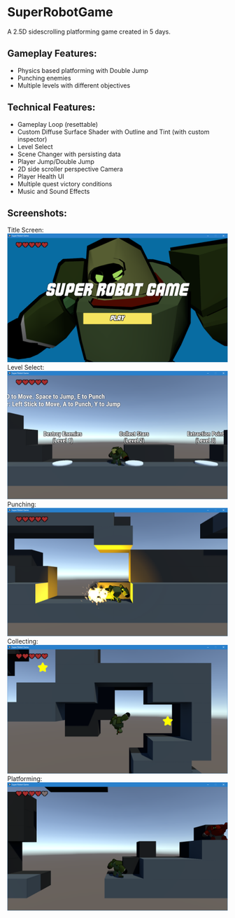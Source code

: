 # SuperRobotGame

A 2.5D sidescrolling platforming game created in 5 days.

<h2>Gameplay Features:</h2>

- Physics based platforming with Double Jump
- Punching enemies
- Multiple levels with different objectives

<h2>Technical Features:</h2>

- Gameplay Loop (resettable)
- Custom Diffuse Surface Shader with Outline and Tint (with custom inspector)
- Level Select
- Scene Changer with persisting data
- Player Jump/Double Jump
- 2D side scroller perspective Camera
- Player Health UI
- Multiple quest victory conditions
- Music and Sound Effects

<h2>Screenshots:</h2>

Title Screen:
![Screenshot 1](/Screenshots/sc1.png?raw=true)
Level Select:
![Screenshot 2](/Screenshots/sc2.png?raw=true)
Punching:
![Screenshot 3](/Screenshots/sc3.png?raw=true)
Collecting:
![Screenshot 4](/Screenshots/sc4.png?raw=true)
Platforming:
![Screenshot 5](/Screenshots/sc5.png?raw=true)
